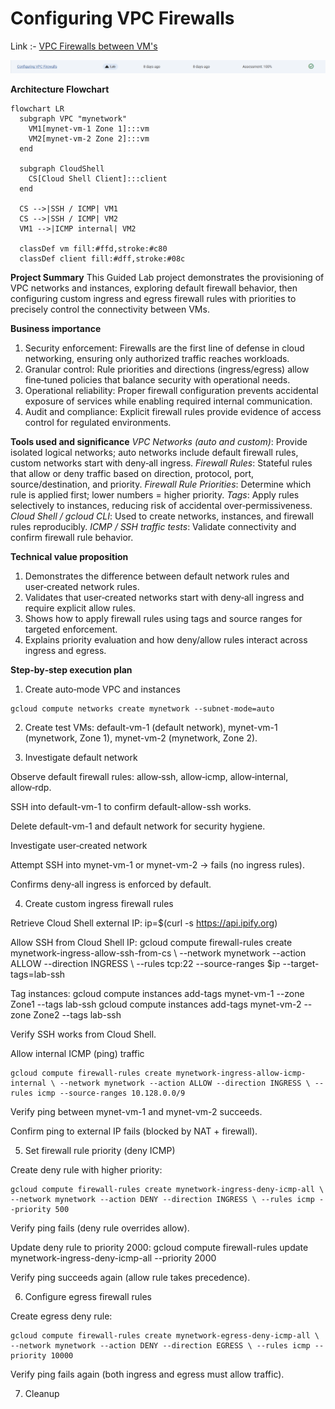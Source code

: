 # Configuring VPC Firewalls

Link :- [VPC Firewalls between VM's](https://www.skills.google/focuses/19172?parent=catalog)


![image](image.png)

**Architecture Flowchart**
```mermaid
flowchart LR
  subgraph VPC "mynetwork"
    VM1[mynet-vm-1 Zone 1]:::vm
    VM2[mynet-vm-2 Zone 2]:::vm
  end

  subgraph CloudShell
    CS[Cloud Shell Client]:::client
  end

  CS -->|SSH / ICMP| VM1
  CS -->|SSH / ICMP| VM2
  VM1 -->|ICMP internal| VM2

  classDef vm fill:#ffd,stroke:#c80
  classDef client fill:#dff,stroke:#08c
```

**Project Summary**
This Guided Lab project demonstrates the provisioning of VPC networks and instances, exploring default firewall behavior, then configuring custom ingress and egress firewall rules with priorities to precisely control the connectivity between VMs.

**Business importance**
1) Security enforcement: Firewalls are the first line of defense in cloud networking, ensuring only authorized traffic reaches workloads.
2) Granular control: Rule priorities and directions (ingress/egress) allow fine‑tuned policies that balance security with operational needs.
3) Operational reliability: Proper firewall configuration prevents accidental exposure of services while enabling required internal communication.
4) Audit and compliance: Explicit firewall rules provide evidence of access control for regulated environments.

**Tools used and significance**
*VPC Networks (auto and custom)*: Provide isolated logical networks; auto networks include default firewall rules, custom networks start with deny‑all ingress.
*Firewall Rules*: Stateful rules that allow or deny traffic based on direction, protocol, port, source/destination, and priority.
*Firewall Rule Priorities*: Determine which rule is applied first; lower numbers = higher priority.
*Tags*: Apply rules selectively to instances, reducing risk of accidental over‑permissiveness.
*Cloud Shell / gcloud CLI*: Used to create networks, instances, and firewall rules reproducibly.
*ICMP / SSH traffic tests*: Validate connectivity and confirm firewall rule behavior.

**Technical value proposition**
1) Demonstrates the difference between default network rules and user‑created network rules.
2) Validates that user‑created networks start with deny‑all ingress and require explicit allow rules.
3) Shows how to apply firewall rules using tags and source ranges for targeted enforcement.
4) Explains priority evaluation and how deny/allow rules interact across ingress and egress.




**Step‑by‑step execution plan**

1) Create auto‑mode VPC and instances
```
gcloud compute networks create mynetwork --subnet-mode=auto
```
2) Create test VMs: default-vm-1 (default network), mynet-vm-1 (mynetwork, Zone 1), mynet-vm-2 (mynetwork, Zone 2).

3) Investigate default network

Observe default firewall rules: allow‑ssh, allow‑icmp, allow‑internal, allow‑rdp.

SSH into default-vm-1 to confirm default-allow-ssh works.

Delete default-vm-1 and default network for security hygiene.

Investigate user‑created network

Attempt SSH into mynet-vm-1 or mynet-vm-2 → fails (no ingress rules).

Confirms deny‑all ingress is enforced by default.

4) Create custom ingress firewall rules

Retrieve Cloud Shell external IP: ip=$(curl -s https://api.ipify.org)

Allow SSH from Cloud Shell IP: gcloud compute firewall-rules create mynetwork-ingress-allow-ssh-from-cs \ --network mynetwork --action ALLOW --direction INGRESS \ --rules tcp:22 --source-ranges $ip --target-tags=lab-ssh

Tag instances: gcloud compute instances add-tags mynet-vm-1 --zone Zone1 --tags lab-ssh gcloud compute instances add-tags mynet-vm-2 --zone Zone2 --tags lab-ssh

Verify SSH works from Cloud Shell.

Allow internal ICMP (ping) traffic
```
gcloud compute firewall-rules create mynetwork-ingress-allow-icmp-internal \ --network mynetwork --action ALLOW --direction INGRESS \ --rules icmp --source-ranges 10.128.0.0/9
```
Verify ping between mynet-vm-1 and mynet-vm-2 succeeds.

Confirm ping to external IP fails (blocked by NAT + firewall).

5) Set firewall rule priority (deny ICMP)

Create deny rule with higher priority: 
```
gcloud compute firewall-rules create mynetwork-ingress-deny-icmp-all \ --network mynetwork --action DENY --direction INGRESS \ --rules icmp --priority 500
```
Verify ping fails (deny rule overrides allow).

Update deny rule to priority 2000: gcloud compute firewall-rules update mynetwork-ingress-deny-icmp-all --priority 2000

Verify ping succeeds again (allow rule takes precedence).

6) Configure egress firewall rules

Create egress deny rule: 
```
gcloud compute firewall-rules create mynetwork-egress-deny-icmp-all \ --network mynetwork --action DENY --direction EGRESS \ --rules icmp --priority 10000
```

Verify ping fails again (both ingress and egress must allow traffic).

7) Cleanup